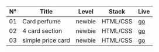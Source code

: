 | N° | Title           | Level   | Stack            | Live   | 
|----|-------------------|---------|------------------|--------|
| 01 | Card perfume      | newbie  | HTML/CSS         |[go](https://mr-suida.github.io/CHL__FrontEnd/exc_01_newbie/) |
| 02 | 4 card section    | newbie  | HTML/CSS         |[go](https://mr-suida.github.io/CHL__FrontEnd/exc_02_newbie/) |
| 03 | simple price card | newbie  | HTML/CSS         |[go](https://mr-suida.github.io/CHL__FrontEnd/exc_03_newbie/) |
